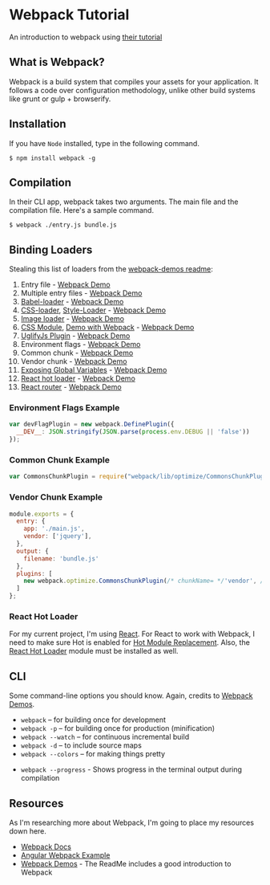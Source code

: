 # Webpack Tutorial
An introduction to webpack using [their tutorial](http://webpack.github.io/docs/tutorials/getting-started/)

## What is Webpack?
Webpack is a build system that compiles your assets for your application. It follows a code over configuration methodology, unlike other build systems like grunt or gulp + browserify.

## Installation

If you have `Node` installed, type in the following command.

```
$ npm install webpack -g
```

## Compilation

In their CLI app, webpack takes two arguments. The main file and the compilation file. Here's a sample command.

```
$ webpack ./entry.js bundle.js
```

## Binding Loaders

Stealing this list of loaders from the [webpack-demos readme](https://raw.githubusercontent.com/ruanyf/webpack-demos/master/README.md):

1. Entry file - [Webpack Demo](https://github.com/ruanyf/webpack-demos/blob/master/README.md#demo01-entry-file-source)
1. Multiple entry files - [Webpack Demo](https://github.com/ruanyf/webpack-demos/blob/master/README.md#demo02-multiple-entry-files-source)
1. [Babel-loader](https://www.npmjs.com/package/babel-loader) - [Webpack Demo](https://github.com/ruanyf/webpack-demos/blob/master/README.md#demo03-babel-loader-source)
1. [CSS-loader](https://www.npmjs.com/package/css-loader), [Style-Loader](https://www.npmjs.com/package/style-loader) - [Webpack Demo](https://github.com/ruanyf/webpack-demos/blob/master/README.md#demo04-css-loader-source)
1. [Image loader](https://www.npmjs.com/package/url-loader) - [Webpack Demo](https://github.com/ruanyf/webpack-demos/blob/master/README.md#demo05-image-loader-source)
1. [CSS Module](https://github.com/css-modules/css-modules), [Demo with Webpack](https://css-modules.github.io/webpack-demo/) - [Webpack Demo](https://github.com/ruanyf/webpack-demos/blob/master/README.md#demo06-css-module-source)
1. [UglifyJs Plugin](http://webpack.github.io/docs/list-of-plugins.html#uglifyjsplugin) - [Webpack Demo](https://github.com/ruanyf/webpack-demos/blob/master/README.md#demo07-uglifyjs-plugin-source)
1. Environment flags - [Webpack Demo](https://github.com/ruanyf/webpack-demos/blob/master/README.md#demo08-environment-flags-source)
1. Common chunk - [Webpack Demo](https://github.com/ruanyf/webpack-demos/blob/master/README.md#demo09-common-chunk-source)
1. Vendor chunk - [Webpack Demo](https://github.com/ruanyf/webpack-demos/blob/master/README.md#demo10-vendor-chunk-source)
1. [Exposing Global Variables](http://webpack.github.io/docs/library-and-externals.html) - [Webpack Demo](https://github.com/ruanyf/webpack-demos/blob/master/README.md#demo11-exposing-global-variables-source)
1. [React hot loader](http://gaearon.github.io/react-hot-loader/) - [Webpack Demo](https://github.com/ruanyf/webpack-demos/blob/master/README.md#demo12-react-hot-loader-source)
1. [React router](https://github.com/rackt/react-router/blob/0.13.x/docs/guides/overview.md) - [Webpack Demo](https://github.com/ruanyf/webpack-demos/blob/master/README.md#demo13-react-router-source)

### Environment Flags Example

```js
var devFlagPlugin = new webpack.DefinePlugin({
  __DEV__: JSON.stringify(JSON.parse(process.env.DEBUG || 'false'))
});
```

### Common Chunk Example

```js
var CommonsChunkPlugin = require("webpack/lib/optimize/CommonsChunkPlugin");
```

### Vendor Chunk Example

```js
module.exports = {
  entry: {
    app: './main.js',
    vendor: ['jquery'],
  },
  output: {
    filename: 'bundle.js'
  },
  plugins: [
    new webpack.optimize.CommonsChunkPlugin(/* chunkName= */'vendor', /* filename= */'vendor.js')
  ]
};
```

### React Hot Loader
For my current project, I'm using [React](http://facebook.github.io/react/). For React to work with Webpack, I need to make sure Hot is enabled for [Hot Module Replacement](http://webpack.github.io/docs/hot-module-replacement-with-webpack.html). Also, the [React Hot Loader](http://gaearon.github.io/react-hot-loader/) module must be installed as well.

## CLI

Some command-line options you should know. Again, credits to [Webpack Demos](https://github.com/ruanyf/webpack-demos/).

- `webpack` – for building once for development
- `webpack -p` – for building once for production (minification)
- `webpack --watch` – for continuous incremental build
- `webpack -d` – to include source maps
- `webpack --colors` – for making things pretty
* `webpack --progress` - Shows progress in the terminal output during compilation

## Resources

As I'm researching more about Webpack, I'm going to place my resources down here.

* [Webpack Docs](http://webpack.github.io/docs/)
* [Angular Webpack Example](https://github.com/jeffling/angular-webpack-example)
* [Webpack Demos](https://github.com/ruanyf/webpack-demos) - The ReadMe includes a good introduction to Webpack
